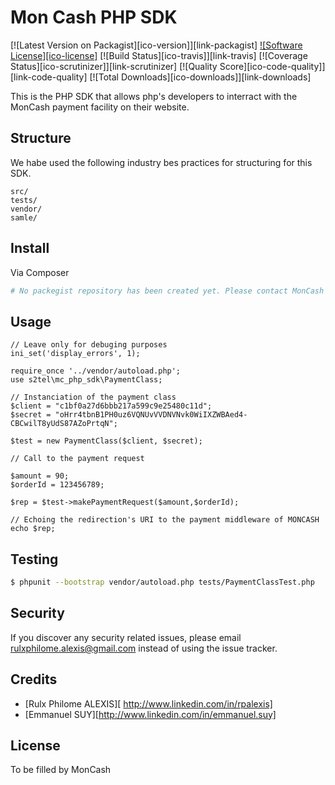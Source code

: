 # Mon Cash PHP SDK

[![Latest Version on Packagist][ico-version]][link-packagist]
[![Software License][ico-license]](LICENSE.md)
[![Build Status][ico-travis]][link-travis]
[![Coverage Status][ico-scrutinizer]][link-scrutinizer]
[![Quality Score][ico-code-quality]][link-code-quality]
[![Total Downloads][ico-downloads]][link-downloads]


This is the PHP SDK that allows php's developers to interract with the MonCash payment facility on their website. 

## Structure

We habe used the following industry bes practices for structuring for this SDK.

```
src/
tests/
vendor/
samle/
```


## Install

Via Composer

``` bash
# No packegist repository has been created yet. Please contact MonCash for informations on downloading the library.
```

## Usage

```
// Leave only for debuging purposes
ini_set('display_errors', 1);

require_once '../vendor/autoload.php';
use s2tel\mc_php_sdk\PaymentClass;

// Instanciation of the payment class
$client = "c1bf0a27d6bbb217a599c9e25480c11d";
$secret = "oHrr4tbnB1PH0uz6VQNUvVVDNVNvk0WiIXZWBAed4-CBCwilT8yUdS87AZoPrtqN";

$test = new PaymentClass($client, $secret);

// Call to the payment request

$amount = 90;
$orderId = 123456789;

$rep = $test->makePaymentRequest($amount,$orderId);

// Echoing the redirection's URI to the payment middleware of MONCASH
echo $rep;

```

## Testing

``` bash
$ phpunit --bootstrap vendor/autoload.php tests/PaymentClassTest.php
```


## Security

If you discover any security related issues, please email rulxphilome.alexis@gmail.com instead of using the issue tracker.

## Credits

- [Rulx Philome ALEXIS][ http://www.linkedin.com/in/rpalexis]
- [Emmanuel SUY][http://www.linkedin.com/in/emmanuel.suy]

## License

To be filled by MonCash
